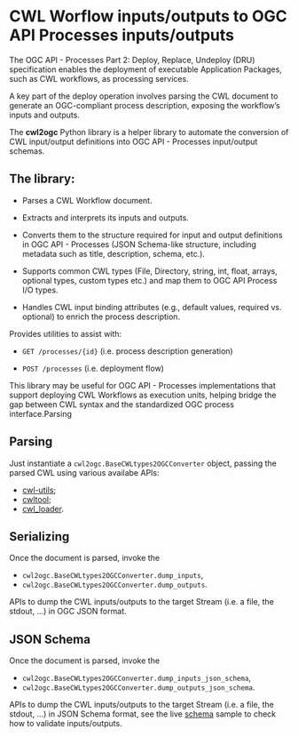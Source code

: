 # CWL Worflow inputs/outputs to OGC API Processes inputs/outputs

The OGC API - Processes Part 2: Deploy, Replace, Undeploy (DRU) specification enables the deployment of executable Application Packages, such as CWL workflows, as processing services. 

A key part of the deploy operation involves parsing the CWL document to generate an OGC-compliant process description, exposing the workflow’s inputs and outputs.

The **cwl2ogc** Python library is a helper library to automate the conversion of CWL input/output definitions into OGC API - Processes input/output schemas.

## The library:

* Parses a CWL Workflow document.

* Extracts and interprets its inputs and outputs.

* Converts them to the structure required for input and output definitions in OGC API - Processes (JSON Schema-like structure, including metadata such as title, description, schema, etc.).

* Supports common CWL types (File, Directory, string, int, float, arrays, optional types, custom types etc.) and map them to OGC API Process I/O types.

* Handles CWL input binding attributes (e.g., default values, required vs. optional) to enrich the process description.

Provides utilities to assist with:

* `GET /processes/{id}` (i.e. process description generation)

* `POST /processes` (i.e. deployment flow)

This library may be useful for OGC API - Processes implementations that support deploying CWL Workflows as execution units, helping bridge the gap between CWL syntax and the standardized OGC process interface.Parsing

## Parsing

Just instantiate a `cwl2ogc.BaseCWLtypes2OGCConverter` object, passing the parsed CWL using various availabe APIs:

- [cwl-utils](https://github.com/common-workflow-language/cwl-utils);
- [cwltool](https://github.com/common-workflow-language/cwltool);
- [cwl_loader](https://terradue.github.io/cwl_loader/).

## Serializing

Once the document is parsed, invoke the

* `cwl2ogc.BaseCWLtypes2OGCConverter.dump_inputs`,
* `cwl2ogc.BaseCWLtypes2OGCConverter.dump_outputs`.

APIs to dump the CWL inputs/outputs to the target Stream (i.e. a file, the stdout, ...) in OGC JSON format.

## JSON Schema

Once the document is parsed, invoke the

* `cwl2ogc.BaseCWLtypes2OGCConverter.dump_inputs_json_schema`,
* `cwl2ogc.BaseCWLtypes2OGCConverter.dump_outputs_json_schema`.

APIs to dump the CWL inputs/outputs to the target Stream (i.e. a file, the stdout, ...) in JSON Schema format, see the live [schema](./schema/) sample to check how to validate inputs/outputs.
